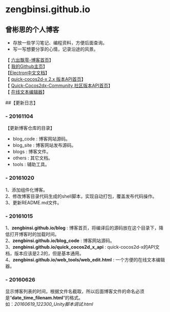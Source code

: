 # zengbinsi.github.io


## 曾彬思的个人博客

* 存放一些学习笔记、编程资料，方便后面查询。
* 写一写想要分享的心情，记录沿途的风景。




【 [六出飘零-博客首页](http://zengbinsi.github.io/blog)】  
【 [我的Github主页](https://github.com/zengbinsi)】  
【[Electron中文文档](https://github.com/electron/electron/tree/master/docs-translations/zh-CN)】  
【 [quick-cocos2d-x 2.x 版本API首页](http://zengbinsi.github.io/others/api_docs/quick_cocos2d_x_2_api)】  
【 [Quick-Cocos2dx-Community 社区版本API首页](http://zengbinsi.github.io/others/api_docs/quick_cocos2d_x_3_api)】  
【 [在线文本编辑器](http://zengbinsi.github.io/others/web_tools/web_edit.html)】  




##【更新日志】

### - 20161104
【更新博客仓库的目录】
- blog_code : 博客网站源码。
- blog_site : 博客网站发布源码。
- blogs : 博客文件。
- others : 其它文档。
- tools : 辅助工具。


### - 20161020
1、添加组件化博客。  
2、修改博客目录代码生成的shell脚本，实现自动打包，覆盖发布代码操作。  
3、更新README.md文件。


### - 20161015
1、**zengbinsi.github.io/blog** : 博客首页，将编译后的源码放在这个目录下，降低打开博客时的加载时间。  
2、**zengbinsi.github.io/blog_code** : 博客网站源码。  
3、**zengbinsi.github.io/quick_cocos2d_x_api** : quick-cocos2d-x的API文档，版本应该是2.2的，但是基本通用。  
4、**zengbinsi.github.io/web_tools/web_edit.html** : 一个方便的在线文本编辑器。  
  
  
### - 20160626

显示博客列表的时间，根据文件名截取，所以后面博客文件的命名必须是“**date_time_filenam.html**”的格式。  
如：*20160619_122300_Unity脚本调试.html*  

